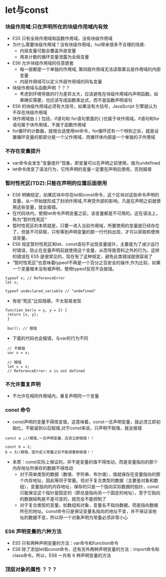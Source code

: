 # let与const

### 块级作用域:只在声明所在的块级作用域内有效
   - ES5 只有全局作用域和函数作用域，没有块级作用域
   - 为什么需要块级作用域？没有块级作用域，hui带来很多不合理的场景:
     - 内层变量可能会覆盖外层变量
     - 用来计数的循环变量泄露为全局变量
   - ES6 允许块级作用域的任意嵌套
     - 每一层都是一个单独的作用域, 第四层作用域无法读取第五层作用域的内部变量
     - 内层作用域可以定义外层作用域的同名变量
   - 块级作用域与函数声明 ？？？
     - 考虑到环境导致的行为差异太大，应该避免在块级作用域内声明函数。如果确实需要，也应该写成函数表达式，而不是函数声明语句
   - ES6 的块级作用域必须有大括号，如果没有大括号，JavaScript 引擎就认为不存在块级作用域
   - 块作用域由 { } 包括，if语句和 for语句里面的{ }也属于块作用域。if语句和for语句属于块作用域，不属于函数作用域
   - for循环的计数器，就很合适使用let命令，for循环还有一个特别之处，就是设置循环变量的那部分是一个父作用域，而循环体内部是一个单独的子作用域
### 不存在变量提升
   - var命令会发生“变量提升”现象，即变量可以在声明之前使用，值为undefined
   - let命令改变了语法行为，它所声明的变量一定要在声明后使用，否则报错
### 暂时性死区(TDZ):只能在声明的位置后面使用
   - ES6 明确规定，如果区块中存在let和const命令，这个区块对这些命令声明的变量，从一开始就形成了封闭作用域,不再受外部的影响。凡是在声明之前就使用这些变量，就会报错。
   - 在代码块内，使用let命令声明变量之前，该变量都是不可用的。这在语法上，称为“暂时性死区”
   - 暂时性死区的本质就是，只要一进入当前作用域，所要使用的变量就已经存在了，但是不可获取，只有等到声明变量的那一行代码出现，才可以获取和使用该变量。
   - ES6 规定暂时性死区和let、const语句不出现变量提升，主要是为了减少运行时错误，防止在变量声明前就使用这个变量，从而导致意料之外的行为。这样的错误在 ES5 是很常见的，现在有了这种规定，避免此类错误就很容易了
   - “暂时性死区”也意味着typeof不再是一个百分之百安全的操作,作为比较，如果一个变量根本没有被声明，使用typeof反而不会报错。
   ```
   typeof x; // ReferenceError
   let x;

   typeof undeclared_variable // "undefined"
   ```
   - 有些“死区”比较隐蔽，不太容易发现
   ```
   function bar(x = y, y = 2) {
    return [x, y];
    }

    bar(); // 报错
   ```
   - 下面的代码也会报错，与var的行为不同
   ```
    // 不报错
    var x = x;

    // 报错
    let x = x;
    // ReferenceError: x is not defined
   ```
### 不允许重复声明 
  - 不允许在相同作用域内，重复声明同一个变量

### const 命令
- const声明的变量不得改变值，这意味着，const一旦声明变量，就必须立即初始化，不能留到以后赋值,对于const来说，只声明不赋值，就会报错
```
const a ;//报错,一旦声明变量，应该立即赋值！！

const b = 2;
b = 3//报错，因为定义常量之后不能成重新赋值！！
```
- 本质：const实际上保证的，并不是变量的值不得改动，而是变量指向的那个内存地址所保存的数据不得改动
  - 对于简单类型的数据（数值、字符串、布尔值），值就保存在变量指向的那个内存地址，因此等同于常量。但对于复合类型的数据（主要是对象和数组），变量指向的内存地址，保存的只是一个指向实际数据的指针，const只能保证这个指针是固定的（即总是指向另一个固定的地址），至于它指向的数据结构是不是可变的，就完全不能控制了
  - 对于复合类型的变量，如数组和对象，变量名不指向数据，而是指向数据所在的地址。const命令只是保证变量名指向的地址不变，并不保证该地址的数据不变，所以将一个对象声明为常量必须非常小心


### ES6 声明变量的六种方法
  - ES5 只有两种声明变量的方法：var命令和function命令
  - ES6 除了添加let和const命令，还有另外两种声明变量的方法：import命令和class命令。所以，ES6 一共有 6 种声明变量的方法

### 顶层对象的属性 ？？？
